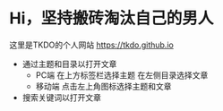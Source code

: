 # Hi，坚持搬砖淘汰自己的男人
这里是TKDO的个人网站 <https://tkdo.github.io>
- 通过主题和目录以打开文章
    - PC端 在上方标签栏选择主题 在左侧目录选择文章
    - 移动端 点击左上角图标选择主题和文章
- 搜索关键词以打开文章


